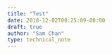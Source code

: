 ```yaml
---
title: "Test"
date: 2018-12-02T08:25:09-08:00
draft: true
author: "Sam Chan"
type: technical_note
---
```


